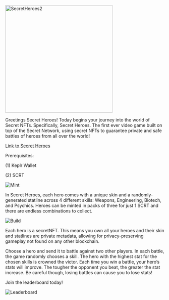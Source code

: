 
<img width="340" alt="SecretHeroes2" src="https://user-images.githubusercontent.com/25411371/118671049-c0b8c000-b7bc-11eb-8b97-479bd2062eb4.PNG">


Greetings Secret Heroes! Today begins your journey into the world of Secret NFTs. Specifically, Secret Heroes. The first ever video game built on top of the Secret Network, using secret NFTs to guarantee private and safe battles of heroes from all over the world! 

[Link to Secret Heroes](https://secrethero.es/)


Prerequisites:

(1) Keplr Wallet

(2) SCRT

![Mint](https://user-images.githubusercontent.com/25411371/118671180-dd54f800-b7bc-11eb-872e-aa98f472a196.PNG)

In Secret Heroes, each hero comes with a unique skin and a randomly-generated statline across 4 different skills: Weapons, Engineering, Biotech, and Psychics. Heroes can be minted in packs of three for just 1 SCRT and there are endless combinations to collect.

![Build](https://user-images.githubusercontent.com/25411371/118671468-1beab280-b7bd-11eb-87da-4ea5e8c41d69.PNG)

Each hero is a secretNFT. This means you own all your heroes and their skin and statlines are private metadata, allowing for privacy-preserving gameplay not found on any other blockchain.

Choose a hero and send it to battle against two other players. In each battle, the game randomly chooses a skill. The hero with the highest stat for the chosen skills is crowned the victor. Each time you win a battle, your hero’s stats will improve. The tougher the opponent you beat, the greater the stat increase. Be careful though, losing battles can cause you to lose stats! 

Join the leaderboard today! 

![Leaderboard](https://user-images.githubusercontent.com/25411371/118671721-55232280-b7bd-11eb-87a1-6bdf3aa3eea4.jpg)

